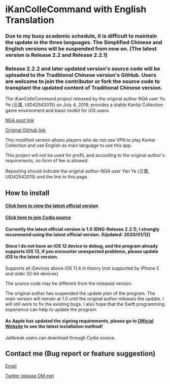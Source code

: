 # iKanColleCommand with English Translation

### Due to my busy academic schedule, it is difficult to maintain the update in the three languages. The Simplified Chinese and English versions will be suspended from now on. (The latest version is Release 2.2 and Release 2.2.1)

### Release 2.2.2 and later updated version's source code will be uploaded to the Traditional Chinese version's GitHub. Users are welcome to join the contributor or fork the source code to transplant the updated content of Traditional Chinese version.

The iKanColleCommand project released by the original author NGA user Yu Ye (亖葉, UID42542015) on July 4, 2019, provides a stable Kantai Collection game environment and basic toolkit for iOS users.

[NGA post link](https://ngabbs.com/read.php?tid=17767319)

[Original GitHub link](https://github.com/lhc-clover/iKanColleCommand)

This modified version allows players who do not use VPN to play Kantai Collection and use English as main language to use this app.

This project will not be used for profit, and according to the original author's requirements, no form of fee is allowed.

Reposting should indicate the original author-NGA user Yan Ye (亖葉, UID42542015) and the link to this page.

## How to install

#### [Click here to view the latest official version](https://github.com/ming900518/KC2ENG/releases/tag/Release2.2.1)
#### [Click here to join Cydia source](https://kc2tweaked.github.io/repo/)


#### Currently the latest official version is 1.0 (ENG-Release 2.2.1), I strongly recommend using the latest official version. (Updated: 2020/01/12)
#### Since I do not have an iOS 12 device to debug, and the program already supports iOS 13, if you encounter unexpected problems, please update iOS to the latest version.

Supports all iDevices above iOS 11.4 in theory (not supported by iPhone 5 and older 32-bit devices)

The source code may be different from the released version.

The original author has suspended the update plan of the program. The main version will remain at 1.0 until the original author releases the update. I will still work to fix the existing bugs. I also hope that the Swift programming experience can help to update the program.

#### As Apple has updated the signing requirements, please go to [Official Website](http://kc2tweaked.github.io) to see the latest installation method!

Jailbreak users can download through Cydia source.

## Contact me (Bug report or feature suggestion)
[Email](mailto:ming900518@gmail.com)

[Twitter (please DM me)](https://twitter.com/mingchang137)
